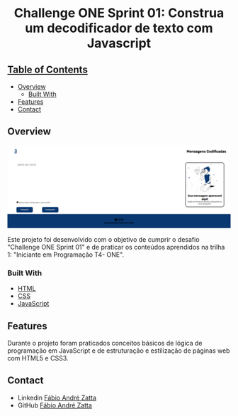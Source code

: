 <h1 align="center">Challenge ONE Sprint 01:
Construa um decodificador de texto com Javascript</h1>

<div align="center">
  <h3>
    <a href="https://github.com/fisiofaz/Challenge-ONE-Decodificador-de-Texto/"
        Página demonstrativa
    </a>
  </h3>
</div>

## Table of Contents

- [Overview](#overview)
  - [Built With](#built-with)
- [Features](#features)
- [Contact](#contact)

<!-- OVERVIEW -->

## Overview

![screenshot](https://github.com/fisiofaz/Challenge-ONE-Decodificador-de-Texto-/blob/main/img/projeto%20final.png)

Este projeto foi desenvolvido com o objetivo de cumprir o desafio "Challenge ONE Sprint 01" e de praticar os conteúdos aprendidos na trilha 1: "Iniciante em Programação T4- ONE".

### Built With

<!-- This section should list any major frameworks that you built your project using. Here are a few examples.-->

- [HTML](#)
- [CSS](#)
- [JavaScript](#)

## 

## Features

<!-- List the features of your application or follow the template. Don't share the figma file here :) -->

Durante o projeto foram praticados conceitos básicos de lógica de programação em JavaScript e de estruturação e estilização de páginas web com HTML5 e CSS3.

## Contact

- Linkedin [Fábio André Zatta](https://www.linkedin.com/in/fabiozatta-dweb)
- GitHub [Fábio André Zatta](https://github.com/fisiofaz)
